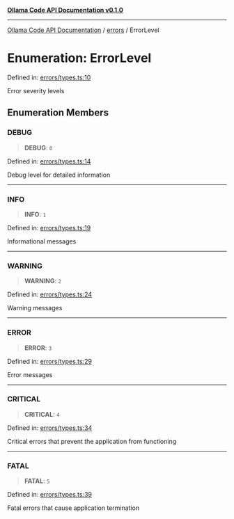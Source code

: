 [**Ollama Code API Documentation v0.1.0**](../../README.md)

***

[Ollama Code API Documentation](../../modules.md) / [errors](../README.md) / ErrorLevel

# Enumeration: ErrorLevel

Defined in: [errors/types.ts:10](https://github.com/erichchampion/ollama-code/blob/f584ec71c73423eb2d52696d6383301325c0df44/ollama-code/src/errors/types.ts#L10)

Error severity levels

## Enumeration Members

### DEBUG

> **DEBUG**: `0`

Defined in: [errors/types.ts:14](https://github.com/erichchampion/ollama-code/blob/f584ec71c73423eb2d52696d6383301325c0df44/ollama-code/src/errors/types.ts#L14)

Debug level for detailed information

***

### INFO

> **INFO**: `1`

Defined in: [errors/types.ts:19](https://github.com/erichchampion/ollama-code/blob/f584ec71c73423eb2d52696d6383301325c0df44/ollama-code/src/errors/types.ts#L19)

Informational messages

***

### WARNING

> **WARNING**: `2`

Defined in: [errors/types.ts:24](https://github.com/erichchampion/ollama-code/blob/f584ec71c73423eb2d52696d6383301325c0df44/ollama-code/src/errors/types.ts#L24)

Warning messages

***

### ERROR

> **ERROR**: `3`

Defined in: [errors/types.ts:29](https://github.com/erichchampion/ollama-code/blob/f584ec71c73423eb2d52696d6383301325c0df44/ollama-code/src/errors/types.ts#L29)

Error messages

***

### CRITICAL

> **CRITICAL**: `4`

Defined in: [errors/types.ts:34](https://github.com/erichchampion/ollama-code/blob/f584ec71c73423eb2d52696d6383301325c0df44/ollama-code/src/errors/types.ts#L34)

Critical errors that prevent the application from functioning

***

### FATAL

> **FATAL**: `5`

Defined in: [errors/types.ts:39](https://github.com/erichchampion/ollama-code/blob/f584ec71c73423eb2d52696d6383301325c0df44/ollama-code/src/errors/types.ts#L39)

Fatal errors that cause application termination
